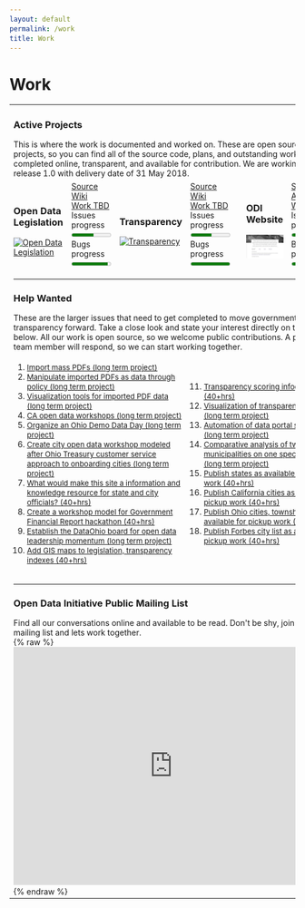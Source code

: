 ```yaml
---
layout: default
permalink: /work
title: Work
---
```

# Work

<table>
	<tr>
		<td colspan="7"><h3>Active Projects</h3>
		This is where the work is documented and worked on. These are open source projects, so you can find all of the source code, plans, and outstanding work to be completed online, transparent, and available for contribution. We are working on release 1.0 with delivery date of 31 May 2018.</td>
	</tr>
	<tr>
		<td><h3>Open Data Legislation</h3>
		<a href="/legislation"><img src="/assets/img/legislation-icon.png" alt="Open Data Legislation"></a></td>
		<td>
		<a href="https://github.com/opendatainitiative/opendatalegislation/">Source</a><br />
		<a href="https://github.com/opendatainitiative/opendatalegislation/wiki">Wiki</a><br />
		<a href="https://github.com/opendatainitiative/opendatalegislation/issues">Work TBD</a>
		<!-- meters max = total issue closed and open, value = total closed-->
		<br />Issues progress<meter max="41" value="23"></meter>
		<br />Bugs progress<meter max="14" value="13"></meter>
		</td>
		<td><h3>Transparency</h3>
		<a href="/transparency"><img src="/assets/img/ohiocheckbook-small.png" alt="Transparency"></a></td>
		<td>
		<a href="https://github.com/opendatainitiative/transparency/">Source</a><br />
		<a href="https://github.com/opendatainitiative/transparency/wiki">Wiki</a><br />
		<a href="https://github.com/opendatainitiative/transparency/issues">Work TBD</a>
		<!-- meters max = total issue closed and open, value = total closed-->
		<br />Issues progress<meter max="30" value="16"></meter>
		<br />Bugs progress<meter max="10" value="10"></meter>
		</td>
		<td><br /></td>
		<td><h3>ODI Website</h3>
		<a href="/"><img src="/assets/img/odi-site.png" alt="ODI Webiste"></a></td>
		<td>
		<a href="https://github.com/opendatainitiative/opendatainitiative.github.io">Source</a><br />
		<a href="/about">About</a><br />
		<a href="https://github.com/opendatainitiative/opendatainitiative.github.io/issues">Work TBD</a>
		<!-- meters max = total issue closed and open, value = total closed-->
		<br />Issues progress<meter max="30" value="9"></meter>
		<br />Bugs progress<meter max="7" value="5"></meter>
		</td>
		<td><br /></td>
	</tr>
	<tr>
		<td colspan="7"><hr>
		<h3>Help Wanted</h3>These are the larger issues that need to get completed to move government financial transparency forward. Take a close look and state your interest directly on the issue below. All our work is open source, so we welcome public contributions. A project team member will respond, so we can start working together.</td>
	</tr>
	<tr>
		<td colspan="3">
		<ol>
		<li><font size="2"><a target="_blank" href="https://github.com/opendatainitiative/opendatainitiative.github.io/issues/26">Import mass PDFs (long term project)</a></font></li>
		<li><font size="2"><a target="_blank" href="https://github.com/opendatainitiative/opendatainitiative.github.io/issues/27">Manipulate imported PDFs as data through policy (long term project)</a></font></li>
		<li><font size="2"><a target="_blank" href="https://github.com/opendatainitiative/opendatainitiative.github.io/issues/28">Visualization tools for imported PDF data (long term project)</a></font></li>
		<li><font size="2"><a target="_blank" href="https://github.com/opendatainitiative/opendatainitiative.github.io/issues/12">CA open data workshops (long term project)</a></font></li>
		<li><font size="2"><a target="_blank" href="https://github.com/opendatainitiative/opendatainitiative.github.io/issues/6">Organize an Ohio Demo Data Day (long term project)</a></font></li>
		<li><font size="2"><a target="_blank" href="https://github.com/opendatainitiative/opendatainitiative.github.io/issues/3">Create city open data workshop modeled after Ohio Treasury customer service approach to onboarding cities (long term project)</a></font></li>
		<li><font size="2"><a target="_blank" href="https://github.com/opendatainitiative/opendatainitiative.github.io/issues/2">What would make this site a information and knowledge resource for state and city officials? (40+hrs)</a></font></li>
		<li><font size="2"><a target="_blank" href="https://github.com/opendatainitiative/opendatalegislation/issues/17">Create a workshop model for Government Financial Report hackathon (40+hrs)</a></font></li>
		<li><font size="2"><a target="_blank" href="https://github.com/opendatainitiative/opendatalegislation/issues/23">Establish the DataOhio board for open data leadership momentum (long term project)</a></font></li>
		<li><font size="2"><a target="_blank" href="https://github.com/opendatainitiative/opendatalegislation/issues/25">Add GIS maps to legislation, transparency indexes (40+hrs)</a></font></li>
		</ol>
		</td>
		<td colspan="5">
		<ol start="11">
		<li><font size="2"><a target="_blank" href="https://github.com/opendatainitiative/transparency/issues/12">Transparency scoring infographics (40+hrs)</a></font></li>
		<li><font size="2"><a target="_blank" href="https://github.com/opendatainitiative/transparency/issues/11">Visualization of transparency scoring (long term project)</a></font></li>
		<li><font size="2"><a target="_blank" href="https://github.com/opendatainitiative/transparency/issues/10">Automation of data portal scoring (long term project)</a></font></li>
		<li><font size="2"><a target="_blank" href="https://github.com/opendatainitiative/transparency/issues/9">Comparative analysis of two similar municipalities on one specific metric (long term project) </a></font></li>
		<li><font size="2"><a target="_blank" href="https://github.com/opendatainitiative/transparency/issues/8">Publish states as available for pickup work (40+hrs)</a></font></li>
		<li><font size="2"><a target="_blank" href="https://github.com/opendatainitiative/transparency/issues/7">Publish California cities as available for pickup work (40+hrs)</a></font></li>
		<li><font size="2"><a target="_blank" href="https://github.com/opendatainitiative/transparency/issues/6">Publish Ohio cities, townships as available for pickup work (40+hrs)</a></font></li>
		<li><font size="2"><a target="_blank" href="https://github.com/opendatainitiative/transparency/issues/5">Publish Forbes city list as available for pickup work (40+hrs)</a></font></li>
		</ol>
		</td>
	</tr>
	<tr>
		<td colspan="7"><hr><h3>Open Data Initiative Public Mailing List</h3>Find all our conversations online and available to be read. Don't be shy, join the mailing list and lets work together.<br />
		{% raw %}<iframe frameborder="no" border="0" marginwidth="0" marginheight="0" width="560" height="420" src="https://lists.opendatainitiative.io/pipermail/opendatainitiative/"></iframe>
		{% endraw %}
		</td>
	</tr>
</table>
